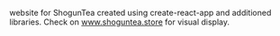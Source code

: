 website for ShogunTea created using create-react-app and additioned libraries. Check on www.shoguntea.store for visual display.
